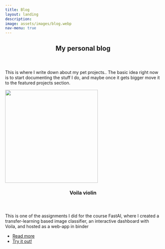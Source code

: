 ```yaml
---
title: Blog
layout: landing
description:
image: assets/images/blog.webp
nav-menu: true
---
```


<!-- Main -->
<div id="main">

<!-- One -->
<section id="one">
	<div class="inner">
		<header class="major">
			<h2>My personal blog</h2>
		</header>
		<p>This is where I write down about my pet projects.. The basic idea right now is to start documenting the stuff I do, and maybe once it gets bigger move it to the featured projects section.</p>
	</div>
</section>

<!-- Two -->
<section id="two" class="spotlights">
	<section>
		<a href="generic.html" class="image">
			<img src="{% link assets/images/blog/voila_violin.webp %}" alt="" data-position="center center" height="300"/>
		</a>
		<div class="content">
			<div class="inner">
				<header class="major">
					<h3>Voila violin</h3>
				</header>
				<p>This is one of the assignments I did for the course FastAI, where I created a transfer-learning based image classifier, an interactive dashboard with Voila, and hosted as a web-app in binder</p>
				<ul class="actions">
					<li><a href="https://github.com/atb033/voila_violin" class="button">Read more</a></li>
					<li><a href="https://mybinder.org/v2/gh/atb033/voila_violin/main?urlpath=%2Fvoila%2Frender%2Finstrument_classifier.ipynb" class="button">Try it out!</a></li>
				</ul>
			</div>
		</div>
	</section>
</section>

</div>
